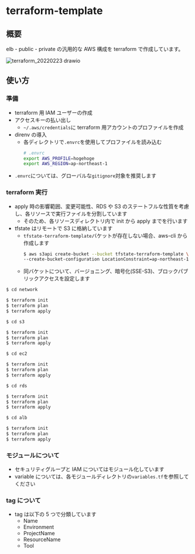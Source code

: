 # terraform-template

## 概要

elb - public - private の汎用的な AWS 構成を terraform で作成しています。

![terraform_20220223 drawio](https://user-images.githubusercontent.com/56192039/155341829-1921412a-c164-4139-bdfb-5e4d9d2e36a4.png)

## 使い方

### 準備

- terraform 用 IAM ユーザーの作成
- アクセスキーの払い出し
  - `~/.aws/credentials`に terraform 用アカウントのプロファイルを作成
- direnv の導入
  - 各ディレクトリで`.envrc`を使用してプロファイルを読み込む
    ```bash
    # .envrc
    export AWS_PROFILE=hogehoge
    export AWS_REGION=ap-northeast-1
    ```
- `.envrc`については、グローバルな`gitignore`対象を推奨します

### terraform 実行

- apply 時の影響範囲、変更可能性、RDS や S3 のステートフルな性質を考慮し、各リソースで実行ファイルを分割しています
  - そのため、各リソースディレクトリ内で init から apply までを行います
- tfstate はリモートで S3 に格納しています
  - `tfstate-terraform-template`バケットが存在しない場合、aws-cli から作成します
    ```bash
    $ aws s3api create-bucket --bucket tfstate-terraform-template \
    --create-bucket-configuration LocationConstraint=ap-northeast-1
    ```
  - 同バケットについて、バージョニング、暗号化(SSE-S3)、ブロックパブリックアクセスを設定します

```bash
$ cd network

$ terraform init
$ terraform plan
$ terraform apply
```

```bash
$ cd s3

$ terraform init
$ terraform plan
$ terraform apply
```

```bash
$ cd ec2

$ terraform init
$ terraform plan
$ terraform apply
```

```bash
$ cd rds

$ terraform init
$ terraform plan
$ terraform apply
```

```bash
$ cd alb

$ terraform init
$ terraform plan
$ terraform apply
```

### モジュールについて

- セキュリティグループと IAM についてはモジュール化しています
- variable については、各モジュールディレクトリの`variables.tf`を参照してください

### tag について

- tag は以下の 5 つで分類しています
  - Name
  - Environment
  - ProjectName
  - ResourceName
  - Tool
